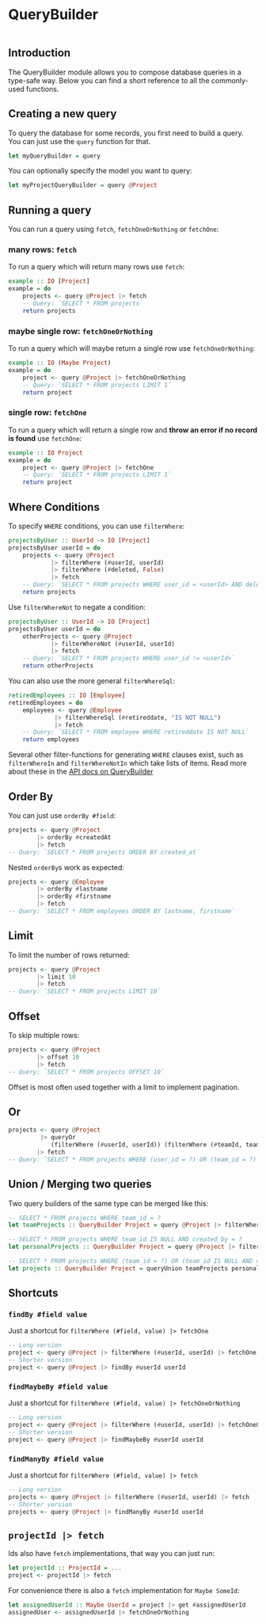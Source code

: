 # QueryBuilder

```toc

```

## Introduction

The QueryBuilder module allows you to compose database queries in a type-safe way. Below you can find a short reference to all the commonly-used functions.

## Creating a new query

To query the database for some records, you first need to build a query.
You can just use the `query` function for that.

```haskell
let myQueryBuilder = query
```

You can optionally specify the model you want to query:

```haskell
let myProjectQueryBuilder = query @Project
```

## Running a query

You can run a query using `fetch`, `fetchOneOrNothing` or `fetchOne`:

### many rows: `fetch`

To run a query which will return many rows use `fetch`:

```haskell
example :: IO [Project]
example = do
    projects <- query @Project |> fetch
    -- Query: `SELECT * FROM projects`
    return projects
```

### maybe single row: `fetchOneOrNothing`

To run a query which will maybe return a single row use `fetchOneOrNothing`:

```haskell
example :: IO (Maybe Project)
example = do
    project <- query @Project |> fetchOneOrNothing
    -- Query: `SELECT * FROM projects LIMIT 1`
    return project
```

### single row: `fetchOne`

To run a query which will return a single row and **throw an error if no record is found** use `fetchOne`:

```haskell
example :: IO Project
example = do
    project <- query @Project |> fetchOne
    -- Query: `SELECT * FROM projects LIMIT 1`
    return project
```

## Where Conditions

To specify `WHERE` conditions, you can use `filterWhere`:

```haskell
projectsByUser :: UserId -> IO [Project]
projectsByUser userId = do
    projects <- query @Project
            |> filterWhere (#userId, userId)
            |> filterWhere (#deleted, False)
            |> fetch
    -- Query: `SELECT * FROM projects WHERE user_id = <userId> AND deleted = false`
    return projects
```

Use `filterWhereNot` to negate a condition:

```haskell
projectsByUser :: UserId -> IO [Project]
projectsByUser userId = do
    otherProjects <- query @Project
            |> filterWhereNot (#userId, userId)
            |> fetch
    -- Query: `SELECT * FROM projects WHERE user_id != <userId>`
    return otherProjects
```

You can also use the more general `filterWhereSql`:

```haskell
retiredEmployees :: IO [Employee]
retiredEmployees = do
    employees <- query @Employee
             |> filterWhereSql (#retireddate, "IS NOT NULL")
             |> fetch
    -- Query: `SELECT * FROM employee WHERE retireddate IS NOT NULL`
    return employees
```

Several other filter-functions for generating `WHERE` clauses exist, such as `filterWhereIn` and `filterWhereNotIn` which take lists of items. Read more about these in the [API docs on QueryBuilder](https://ihp.digitallyinduced.com/api-docs/IHP-QueryBuilder.html)

## Order By

You can just use `orderBy #field`:

```haskell
projects <- query @Project
        |> orderBy #createdAt
        |> fetch
-- Query: `SELECT * FROM projects ORDER BY created_at`
```

Nested `orderBy`s work as expected:

```haskell
projects <- query @Employee
        |> orderBy #lastname
        |> orderBy #firstname
        |> fetch
-- Query: `SELECT * FROM employees ORDER BY lastname, firstname`
```

## Limit

To limit the number of rows returned:

```haskell
projects <- query @Project
        |> limit 10
        |> fetch
-- Query: `SELECT * FROM projects LIMIT 10`
```

## Offset

To skip multiple rows:

```haskell
projects <- query @Project
        |> offset 10
        |> fetch
-- Query: `SELECT * FROM projects OFFSET 10`
```

Offset is most often used together with a limit to implement pagination.

## Or

```haskell
projects <- query @Project
         |> queryOr
            (filterWhere (#userId, userId)) (filterWhere (#teamId, teamId))
        |> fetch
-- Query: `SELECT * FROM projects WHERE (user_id = ?) OR (team_id = ?)`
```

## Union / Merging two queries

Two query builders of the same type can be merged like this:

```haskell
-- SELECT * FROM projects WHERE team_id = ?
let teamProjects :: QueryBuilder Project = query @Project |> filterWhere (#teamId, teamId)

-- SELECT * FROM projects WHERE team_id IS NULL AND created_by = ?
let personalProjects :: QueryBuilder Project = query @Project |> filterWhere (#teamId, Nothing) |> filterWhere (#createdBy, currentUserId)

-- SELECT * FROM projects WHERE (team_id = ?) OR (team_id IS NULL AND created_by = ?)
let projects :: QueryBuilder Project = queryUnion teamProjects personalProjects
```

## Shortcuts

### `findBy #field value`

Just a shortcut for `filterWhere (#field, value) |> fetchOne`

```haskell
-- Long version
project <- query @Project |> filterWhere (#userId, userId) |> fetchOne
-- Shorter version
project <- query @Project |> findBy #userId userId
```

### `findMaybeBy #field value`

Just a shortcut for `filterWhere (#field, value) |> fetchOneOrNothing`

```haskell
-- Long version
project <- query @Project |> filterWhere (#userId, userId) |> fetchOneOrNothing
-- Shorter version
project <- query @Project |> findMaybeBy #userId userId
```

### `findManyBy #field value`

Just a shortcut for `filterWhere (#field, value) |> fetch`

```haskell
-- Long version
projects <- query @Project |> filterWhere (#userId, userId) |> fetch
-- Shorter version
projects <- query @Project |> findManyBy #userId userId
```

## `projectId |> fetch`

Ids also have `fetch` implementations, that way you can just run:

```haskell
let projectId :: ProjectId = ...
project <- projectId |> fetch
```

For convenience there is also a `fetch` implementation for `Maybe SomeId`:

```haskell
let assignedUserId :: Maybe UserId = project |> get #assignedUserId
assignedUser <- assignedUserId |> fetchOneOrNothing
```
